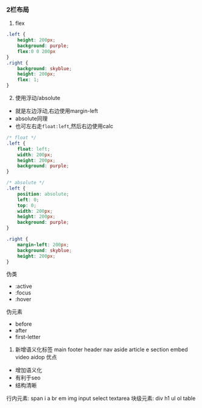 ### 2栏布局
1. flex
```css
.left {
    height: 200px;
    background: purple;
    flex:0 0 200px
}
.right {
    background: skyblue;
    height: 200px;
    flex: 1;
}
```
2. 使用浮动/absolute
+ 就是左边浮动,右边使用margin-left
+ absolute同理
+ 也可左右走`float:left`,然后右边使用calc
```css
/* float */
.left {
    float: left;
    width: 200px;
    height: 200px;
    background: purple;
}

/* absolute */
.left {
    position: absolute;
    left: 0;
    top: 0;
    width: 200px;
    height: 200px;
    background: purple;
}

.right {
    margin-left: 200px;
    background: skyblue;
    height: 200px;
}
```


伪类
+ :active
+ :focus
+ :hover

伪元素
+ before
+ after
+ first-letter
  

1. 新增语义化标签
main footer header nav aside article e section embed video aidop 
优点
+ 增加语义化
+ 有利于seo
+ 结构清晰

行内元素: span  i  a br em img input select textarea
块级元素: div  h1 ul ol table 